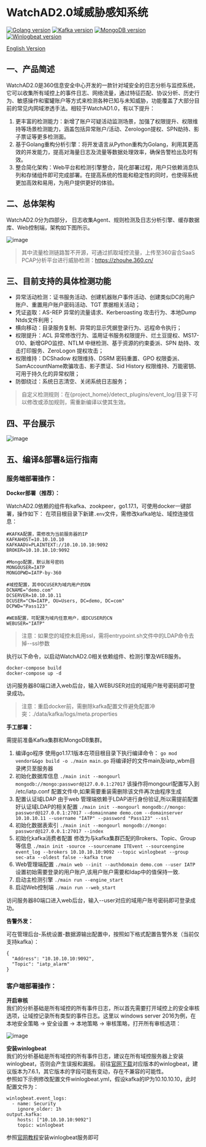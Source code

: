 # WatchAD2.0域威胁感知系统

[![Golang version](https://img.shields.io/badge/Golang-1.17.1-017D9C.svg)](https://github.com/golang/go/releases/tag/go1.17.1) [![Kafka version](https://img.shields.io/badge/Kafka-2.8-252122.svg)](https://kafka.apache.org/quickstart) [![MongoDB version](https://img.shields.io/badge/MongoDB-latest-15EB61.svg)](https://www.mongodb.com/docs/) [![Winlogbeat version](https://img.shields.io/badge/Winlogbeat-7.6.1-F04E98.svg)](https://www.elastic.co/guide/en/beats/winlogbeat/current/winlogbeat-installation.html)

[English Version](./README_EN.md) 

## 一、产品简述

WatchAD2.0是360信息安全中心开发的一款针对域安全的日志分析与监控系统，它可以收集所有域控上的事件日志、网络流量，通过特征匹配、协议分析、历史行为、敏感操作和蜜罐账户等方式来检测各种已知与未知威胁，功能覆盖了大部分目前的常见内网域渗透手法。相较于WatchAD1.0，有以下提升：  

1. 更丰富的检测能力：新增了账户可疑活动监测场景，加强了权限提升、权限维持等场景检测能力，涵盖包括异常账户/活动、Zerologon提权、SPN劫持、影子票证等更多检测面。
2. 基于Golang重构分析引擎：将开发语言从Python重构为Golang，利用其更高效的并发能力，提高对海量日志及流量等数据处理效率，确保告警检出及时有效。  
3. 整合简化架构：Web平台和检测引擎整合，简化部署过程，用户只依赖消息队列和存储组件即可完成部署。在提高系统的性能和稳定性的同时，也使得系统更加高效和易用，为用户提供更好的体验。

## 二、总体架构

WatchAD2.0分为四部分， 日志收集Agent、规则检测及日志分析引擎、缓存数据库、Web控制端，架构如下图所示。

![image](./images/Architecture.png)

> 其中流量检测链路暂不开源，可通过抓取域控流量，上传至360宙合SaaS PCAP分析平台进行威胁检测：https://zhouhe.360.cn/

## 三、目前支持的具体检测功能
- 异常活动检测：证书服务活动、创建机器账户事件活动、创建类似DC的用户账户、重置用户账户密码活动、TGT 票据相关活动；
- 凭证盗取：AS-REP 异常的流量请求、Kerberoasting 攻击行为、本地Dump Ntds文件利用；
- 横向移动：目录服务复制、异常的显示凭据登录行为、远程命令执行；
- 权限提升：ACL 异常修改行为、滥用证书服务权限提升、烂土豆提权、MS17-010、新增GPO监控、NTLM 中继检测、基于资源的约束委派、SPN 劫持、攻击打印服务、ZeroLogon 提权攻击；
- 权限维持：DCShadow 权限维持、DSRM 密码重置、GPO 权限委派、SamAccountName欺骗攻击、影子票证、Sid History 权限维持、万能密钥、可用于持久化的异常权限；
- 防御绕过：系统日志清空、关闭系统日志服务；
> 自定义检测规则：在{project_home}/detect_plugins/event_log/目录下可以修改或添加规则，需重新编译以使其生效。
## 四、平台展示
![image](./images/Platform.png)
## 五、编译&部署&运行指南
### 服务端部署操作：
**Docker部署（推荐）：**

WatchAD2.0依赖的组件有kafka、zookpeer，go1.17.1，可使用docker一键部署，操作如下：
在项目根目录下新建`.env`文件，需修改kafka地址、域控连接信息：
```shell
#KAFKA配置，需修改为当前服务器的IP
KAFKAHOST=10.10.10.10
KAFKAADV=PLAINTEXT://10.10.10.10:9092
BROKER=10.10.10.10:9092

#Mongo配置，默认账号密码
MONGOUSER=IATP
MONGOPWD=IATP-by-360
  
#域控配置，其中DCUSER为域内用户的DN
DCNAME="demo.com"
DCSERVER=10.10.10.11
DCUSER="CN=IATP, OU=Users, DC=demo, DC=com"
DCPWD="Pass123"

#WEB配置，可配置为域内任意用户，或DCUSER的CN
WEBUSER="IATP"
```
> 注意：如果您的域控未启用ssl，需将entrypoint.sh文件中的LDAP命令去掉--ssl参数

执行以下命令，以启动WatchAD2.0相关依赖组件、检测引擎及WEB服务。
```
docker-compose build
docker-compose up -d
```
访问服务器80端口进入web后台，输入WEBUSER对应的域用户账号密码即可登录成功。
> 注意：重启docker前，需删除kafka配置文件避免配置冲突：./data/kafka/logs/meta.properties

**手工部署：**

需提前准备Kafka集群和MongoDB集群。
1. 编译go程序
   使用go1.17.1版本在项目根目录下执行编译命令：
   `go mod vendor&&go build -o ./main main.go`
   将编译好的文件main及iatp_wbm目录拷贝至服务器
2. 初始化数据库信息
   `./main init --mongourl mongodb://mongo:password@127.0.0.1:27017`
   该操作将mongourl配置写入到 /etc/iatp.conf 配置文件中,如果需要重装需删除该文件再次由程序生成
3. 配置认证域LDAP
   由于web 管理端依赖于LDAP进行身份验证,所以需提前配置好认证域LDAP的相关配置
   `./main init --mongourl mongodb://mongo: password@127.0.0.1:27017 --domainname demo.com --domainserver 10.10.10.11 --username "IATP" --password "Pass123" --ssl`
4. 初始化数据表索引
   `./main init --mongourl mongodb://mongo: password@127.0.0.1:27017 --index`
5. 初始化kafka消费者配置
   修改为与kafka集群匹配的Brokers、Topic、Group等信息
   `./main init -source --sourcename ITEvent --sourceengine event_log --brokers 10.10.10.10:9092 --topic winlogbeat --group sec-ata --oldest false --kafka true`
6. Web管理端配置
   `./main web --init --authdomain demo.com --user IATP`
   设置初始需要登录的用户账户,该用户账户需要和ldap中的值保持一致.
7. 启动主检测引擎
   `./main run --engine_start`
8. 启动Web控制端
   `./main run --web_start`

访问服务器80端口进入web后台，输入--user对应的域用户账号密码即可登录成功。

**告警外发：**

可在管理后台-系统设置-数据源输出配置中，按照如下格式配置告警外发（当前仅支持kafka）：
```
{
  "Address": "10.10.10.10:9092",
  "Topic": "iatp_alarm"
}
```
### 客户端部署操作：
**开启审核**  
我们的分析基础是所有域控的所有事件日志，所以首先需要打开域控上的安全审核选项，让域控记录所有类型的事件日志。这里以 windows server 2016为例，在 本地安全策略 -> 安全设置 -> 本地策略 -> 审核策略，打开所有审核选项：

![image](./images/AuditPolicy.png)  

**安装winlogbeat**  
我们的分析基础是所有域控的所有事件日志，建议在所有域控服务器上安装winlogbeat，否则会产生误报和漏报。
前往[官网下载](https://www.elastic.co/cn/downloads/beats/winlogbeat)对应版本的winlogbeat，建议版本为7.6.1，其它版本的字段可能有变动，存在不兼容的可能性。  
参照如下示例修改配置文件winlogbeat.yml，假设kafka的IP为10.10.10.10，此时配置文件为：

```
winlogbeat.event_logs:
  - name: Security
    ignore_older: 1h
output.kafka:
    hosts: ["10.10.10.10:9092"]
    topic: winlogbeat
```
参照[官网教程](https://www.elastic.co/guide/en/beats/winlogbeat/current/winlogbeat-installation.html)安装winlogbeat服务即可
